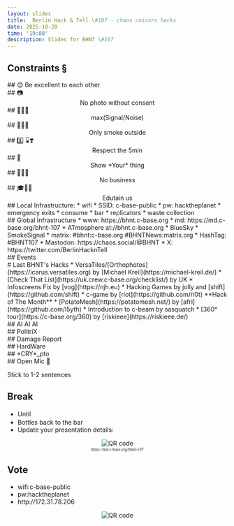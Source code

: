 ```yaml
---
layout: slides
title:  Berlin Hack & Tell \#107 - chaos unicorn hacks
date: 2025-10-28
time: '19:00'
description: Slides for BHNT \#107
---
```



<section data-background-size="contain" data-background="/assets/images/107/intro.png"></section>
<section data-background-size="contain" data-background="/assets/images/bhntflow.svg"></section>

<section>
<h2>Constraints §</h2>
</section>

<section data-markdown>
## 😊
Be excellent to each other
<center>

</center>
</section>

<section data-markdown>
## &#128247;
<center>
No photo without consent
</center>
</section>

<section data-markdown>
## 📳🤫🎤
<center>
max(Signal/Noise)
</center>
</section>

<section data-markdown>
## 🥦🚬🚪
<center>
Only smoke outside
</center>
</section>

<section data-markdown>
## 5️⃣ ⌛❣️
<center>
Respect the 5min
</center>
</section>

<section data-markdown>
## 🫵
<center>
Show *Your* thing
</center>
</section>

<section data-markdown>
## 🚫💸👔
<center>
No business
</center>
</section>

<section data-markdown>
## 🎓🤯🍿
<center>
Edutain us
</center>
</section>

<section data-markdown>
## Local Infrastructure:
* wifi
 * SSID: c-base-public
 * pw: hacktheplanet
* emergency exits
* consume
 * bar
 * replicators
* waste collection
</section>

<section data-background-size="contain" data-background="/assets/images/trophy.jpg"></section>

<section data-background-size="contain" data-background="/assets/images/trophies.jpg"></section>

<section data-markdown>
## Global Infrastructure
* www: https://bhnt.c-base.org
* md: https://md.c-base.org/bhnt-107
* ATmosphere at://bhnt.c-base.org
 * BlueSky
 * SmokeSignal
* matrix: #bhnt:c-base.org #BHNTNews:matrix.org
* HashTag: #BHNT107
* Mastodon: https://chaos.social/@BHNT
* X: https://twitter.com/BerlinHacknTell
</section>


<section data-background-size="contain" data-background="/assets/images/bhntflow_warmup.svg"></section>

<section data-markdown>
## Events
</section>

<section data-background-size="contain" data-background="/assets/images/107/lasthotm.jpg"></section>

<section data-markdown>
# Last BHNT's Hacks
* VersaTiles/[Orthophotos](https://icarus.versatiles.org) by [Michael Kreil](https://michael-kreil.de/)
* [Check That List](https://uk.crew.c-base.org/checklist/) by UK
* Infoscreens Fix by [vog](https://njh.eu)
* Hacking Games by jolly and [shift](https://github.com/shift)
* c-game by [riot](https://github.com/ri0t) **Hack of The Month** 
* [PotatoMesh](https://potatomesh.net/) by [afri](https://github.com/l5yth)
* Introduction to c-beam by sasquatch
* [360° tour](https://c-base.org/360) by [riskieee](https://riskieee.de/)
</section>

<section data-background-size="contain" data-background="/assets/images/107/fediday.jpg"></section>
<section data-background-size="contain" data-background="/assets/images/107/chaos.png"></section>
<section data-background-size="contain" data-background="/assets/images/107/devconnect_arg.png"></section>

<section data-background-size="contain" data-background="/assets/images/107/godot_jam.png"></section>
<section data-background-size="contain" data-background="/assets/images/107/cyberdelic.jpeg"></section>
<section data-background-size="contain" data-background="/assets/images/107/39c3.jpg"></section>
<section data-background-size="contain" data-background="/assets/images/107/swapfest.png"></section>

<section data-markdown>
## AI AI AI
</section>

<section data-background-size="contain" data-background="/assets/images/107/ai_car_poliece.png"></section>
<section data-background-size="contain" data-background="/assets/images/107/robocop.png"></section>
<section data-background-size="contain" data-background="/assets/images/107/ai_traffic.png"></section>
<section data-background-size="contain" data-background="/assets/images/107/GPTerror.png"></section>
<section data-background-size="contain" data-background="/assets/images/107/ai_poison.png"></section>
<section data-background-size="contain" data-background="/assets/images/107/AIssault.png"></section>
<section data-background-size="contain" data-background="/assets/images/107/snack_crime.png"></section>

<section data-background-size="contain" data-background="/assets/images/107/deloitte.png"></section>
<section data-background-size="contain" data-background="/assets/images/107/chatgpt5.jpeg"></section>
<section data-background-size="contain" data-background="/assets/images/107/vibecoded.jpeg"></section>

<section data-background-size="contain" data-background="/assets/images/107/atlas.png"></section>


<section data-background-size="contain" data-background="/assets/images/107/trumpdecline.png"></section>


<section data-markdown>
## PolitriX
</section>

<section data-background-size="contain" data-background="/assets/images/107/germany_outlook.png"></section>
<section data-background-size="contain" data-background="/assets/images/107/china.png"></section>

<section data-background-size="contain" data-background="/assets/images/107/copyright.png"></section>

<section data-background-size="contain" data-background="/assets/images/107/robotarmy.png"></section>

<section data-background-size="contain" data-background="/assets/images/107/nuclear_robot_porn.png"></section>
<section data-background-size="contain" data-background="/assets/images/107/nuclear_sharepoint.png"></section>


<section data-background-size="contain" data-background="/assets/images/107/wh.png"></section>

<section data-background-size="contain" data-background="/assets/images/107/military.png"></section>


<section data-background-size="contain" data-background="/assets/images/107/palantir.png"></section>
<section data-background-size="contain" data-background="/assets/images/107/sora.jpeg"></section>
<section data-background-size="contain" data-background="/assets/images/107/ea.jpeg"></section>
<section data-background-size="contain" data-background="/assets/images/107/thiel.png"></section>

<section data-markdown>
## Damage Report
</section>
<section data-background-size="contain" data-background="/assets/images/107/aws.jpeg"></section>
<section data-background-size="contain" data-background="/assets/images/107/bedai.png"></section>

<section data-background-size="contain" data-background="/assets/images/107/discord.png"></section>
<section data-background-size="contain" data-background="/assets/images/107/ms.jpg"></section>
<section data-background-size="contain" data-background="/assets/images/107/tacobell.png"></section>

<section data-markdown>
## HardWare
</section>
<section data-background-size="contain" data-background="/assets/images/107/arduino_qualcom.png"></section>
<section data-background-size="contain" data-background="/assets/images/107/smartfridge.png"></section>
<section data-background-size="contain" data-background="/assets/images/107/trezor7.png"></section>
<section data-background-size="contain" data-background="/assets/images/107/darkbio.png"></section>

<section data-markdown>
## *CRY*_pto
</section>

<section data-background-size="contain" data-background="/assets/images/107/mogul.png"></section>

<section data-background-size="contain" data-background="/assets/images/107/satoshi.jpeg"></section>
<section data-background-size="contain" data-background="/assets/images/107/SBF.png"></section>

<section data-background-size="contain" data-background="/assets/images/107/pax.png"></section>

<section data-background-size="contain" data-background="/assets/images/107/402.png"></section>
<section data-background-size="contain" data-background="/assets/images/107/tangled.png"></section>

<section data-background-size="contain" data-background="/assets/images/bhntflow_hacks.svg"></section>

<section data-markdown>
## Open Mic 🎤

Stick to 1-2 sentences

</section>

<section>
<h2>Break</h2>

<ul>
<li>Until <input style="margin-left: 0.2em; font-size: 100%; width: 4em; border: 1px solid white; background-color: transparent; color: white; text-align: center;"></li>
<li>Bottles back to the bar</li>
<li>Update your presentation details:</li>
</ul>
<center>
<img src="http://api.qrserver.com/v1/create-qr-code/?color=000000&amp;bgcolor=FFFFFF&amp;data=https%3A%2F%2Fmd.c-base.org%2Fbhnt-107&amp;qzone=1&amp;margin=0&amp;size=300x300&amp;ecc=L" alt="QR code">
<div style="font-family: mono; font-size: 70%;">https://md.c-base.org/bhnt-107</div>
</center>
</section>

<section>
<h2>Vote</h2>

<ul>
<li>wifi:c-base-public</li>
<li>pw:hacktheplanet</li>
<li>http://172.31.78.206</li>
</ul>
<center>
<img src="http://api.qrserver.com/v1/create-qr-code/?color=000000&amp;bgcolor=FFFFFF&amp;data=http%3A%2F%2F172.31.78.206&amp;qzone=1&amp;margin=0&amp;size=400x400&amp;ecc=L" alt="QR code">
</center>
</section>

<section data-background-size="contain" data-background="/assets/images/bhntflow_handover.svg"></section>
